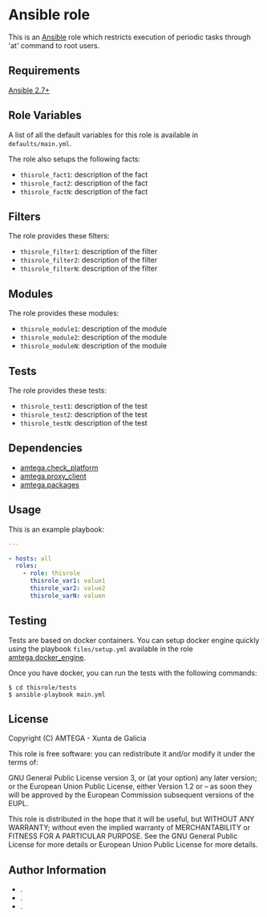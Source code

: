 # Ansible <!-- this role name --> role

This is an [Ansible](http://www.ansible.com) role which restricts execution of
periodic tasks through 'at' command to root users.

## Requirements

<!-- Any pre-requisites that may not be covered by Ansible itself or the role should be mentioned here. For instance, if the role uses the EC2 module, it may be a good idea to mention in this section that the boto package is required. For example: -->

[Ansible 2.7+](http://docs.ansible.com/ansible/latest/intro_installation.html)

## Role Variables

<!-- A description of the settable variables for this role should go here, including any variables that are in defaults/main.yml, vars/main.yml, and any variables that can/should be set via parameters to the role. Any variables that are read from other roles and/or the global scope (ie. hostvars, group vars, etc.) should be mentioned here as well. For example: -->

A list of all the default variables for this role is available in `defaults/main.yml`.

The role also setups the following facts:

- `thisrole_fact1`: description of the fact
- `thisrole_fact2`: description of the fact
- `thisrole_factN`: description of the fact

## Filters

<!-- A description of the filters provided by the role should go here. For example: -->

The role provides these filters:

- `thisrole_filter1`: description of the filter
- `thisrole_filter2`: description of the filter
- `thisrole_filterN`: description of the filter

## Modules

<!-- A description of the modules provided by the role should go here. For example: -->

The role provides these modules:

- `thisrole_module1`: description of the module
- `thisrole_module2`: description of the module
- `thisrole_moduleN`: description of the module

## Tests

<!-- A description of the tests provided by the role should go here. For example: -->

The role provides these tests:

- `thisrole_test1`: description of the test
- `thisrole_test2`: description of the test
- `thisrole_testN`: description of the test

## Dependencies

<!-- A list of other roles hosted on Galaxy should go here, plus any details in regards to parameters that may need to be set for other roles, or variables that are used from other roles. For example: -->

- [amtega.check_platform](https://galaxy.ansible.com/amtega/check_platform)
- [amtega.proxy_client](https://galaxy.ansible.com/amtega/proxy_client)
- [amtega.packages](https://galaxy.ansible.com/amtega/packages)

## Usage

<!-- Including an example of how to use your role (for instance, with variables passed in as parameters) is always nice for users too. For example: -->

This is an example playbook:

```yaml
---

- hosts: all
  roles:
    - role: thisrole
      thisrole_var1: value1
      thisrole_var2: value2
      thisrole_varN: valuen
```

## Testing

<!-- A description of how to run tests of the role if available. For example: -->

Tests are based on docker containers. You can setup docker engine quickly using the playbook `files/setup.yml` available in the role [amtega.docker_engine](https://galaxy.ansible.com/amtega/docker_engine).

Once you have docker, you can run the tests with the following commands:

```shell
$ cd thisrole/tests
$ ansible-playbook main.yml
```

## License

Copyright (C) <!-- YEAR --> AMTEGA - Xunta de Galicia

This role is free software: you can redistribute it and/or modify it under the terms of:

GNU General Public License version 3, or (at your option) any later version; or the European Union Public License, either Version 1.2 or – as soon they will be approved by the European Commission ­subsequent versions of the EUPL.

This role is distributed in the hope that it will be useful, but WITHOUT ANY WARRANTY; without even the implied warranty of MERCHANTABILITY or FITNESS FOR A PARTICULAR PURPOSE.  See the GNU General Public License for more details or European Union Public License for more details.

## Author Information

- <!-- author _name 1 -->.
- <!-- author _name 2 -->.
- <!-- author _name N -->.
